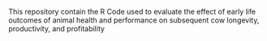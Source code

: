 This repository contain the R Code used to evaluate the effect of early life outcomes of animal health and performance on subsequent cow longevity, productivity, and profitability
